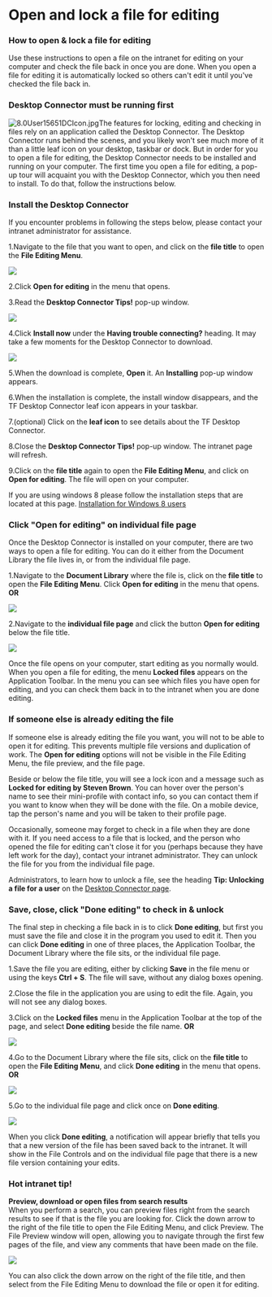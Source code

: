 # Open and lock a file for editing



### How to open & lock a file for editing

Use these instructions to open a file on the intranet for editing on your computer and check the file back in once you are done. When you open a file for editing it is automatically locked so others can't edit it until you've checked the file back in.

### Desktop Connector must be running first

![8.0User15651DCIcon.jpg](https://community.thoughtfarmer.com/imagethumb/278948200000/15996/86x109/False/8.0User15651DCIcon.jpg)The features for locking, editing and checking in files rely on an application called the Desktop Connector. The Desktop Connector runs behind the scenes, and you likely won't see much more of it than a little leaf icon on your desktop, taskbar or dock. But in order for you to open a file for editing, the Desktop Connector needs to be installed and running on your computer. The first time you open a file for editing, a pop-up tour will acquaint you with the Desktop Connector, which you then need to install. To do that, follow the instructions below.

### Install the Desktop Connector

If you encounter problems in following the steps below, please contact your intranet administrator for assistance.

1.Navigate to the file that you want to open, and click on the **file title** to open the **File Editing Menu**.

![](../../.gitbook/assets/1%20%2851%29.jpg)

2.Click **Open for editing** in the menu that opens.

3.Read the **Desktop Connector Tips!** pop-up window.

![](../../.gitbook/assets/2%20%2871%29.jpg)

4.Click **Install now** under the **Having trouble connecting?** heading. It may take a few moments for the Desktop Connector to download.

![](../../.gitbook/assets/3%20%2850%29.jpg)



5.When the download is complete, **Open** it. An **Installing** pop-up window appears.

6.When the installation is complete, the install window disappears, and the TF Desktop Connector leaf icon appears in your taskbar.

7.\(optional\) Click on the **leaf icon** to see details about the TF Desktop Connector.

8.Close the **Desktop Connector Tips!** pop-up window. The intranet page will refresh.

9.Click on the **file title** again to open the **File Editing Menu**, and click on **Open for editing**. The file will open on your computer.

If you are using windows 8 please follow the installation steps that are located at this page. [Installation for Windows 8 users](https://community.thoughtfarmer.com/content/105909)

### Click "Open for editing" on individual file page

Once the Desktop Connector is installed on your computer, there are two ways to open a file for editing. You can do it either from the Document Library the file lives in, or from the individual file page.

1.Navigate to the **Document Library** where the file is, click on the **file title** to open the **File Editing Menu**. Click **Open for editing** in the menu that opens. **OR**

![](../../.gitbook/assets/4%20%281%29.jpg)

2.Navigate to the **individual file page** and click the button **Open for editing** below the file title.

![](../../.gitbook/assets/5%20%2817%29.jpg)



Once the file opens on your computer, start editing as you normally would. When you open a file for editing, the menu **Locked files** appears on the Application Toolbar. In the menu you can see which files you have open for editing, and you can check them back in to the intranet when you are done editing. 

### If someone else is already editing the file

If someone else is already editing the file you want, you will not to be able to open it for editing. This prevents multiple file versions and duplication of work. The **Open for editing** options will not be visible in the File Editing Menu, the file preview, and the file page.  
  
Beside or below the file title, you will see a lock icon and a message such as **Locked for editing by Steven Brown**. You can hover over the person's name to see their mini-profile with contact info, so you can contact them if you want to know when they will be done with the file. On a mobile device, tap the person's name and you will be taken to their profile page.   
  
Occasionally, someone may forget to check in a file when they are done with it. If you need access to a file that is locked, and the person who opened the file for editing can't close it for you \(perhaps because they have left work for the day\), contact your intranet administrator. They can unlock the file for you from the individual file page.   
  
Administrators, to learn how to unlock a file, see the heading **Tip: Unlocking a file for a user** on the [Desktop Connector page](https://community.thoughtfarmer.com/content/105909/desktop-connector).

### Save, close, click "Done editing" to check in & unlock

The final step in checking a file back in is to click **Done editing**, but first you must save the file and close it in the program you used to edit it. Then you can click **Done editing** in one of three places, the Application Toolbar, the Document Library where the file sits, or the individual file page.

1.Save the file you are editing, either by clicking **Save** in the file menu or using the keys **Ctrl + S**. The file will save, without any dialog boxes opening.

2.Close the file in the application you are using to edit the file. Again, you will not see any dialog boxes.

3.Click on the **Locked files** menu in the Application Toolbar at the top of the page, and select **Done editing** beside the file name. **OR**

![](../../.gitbook/assets/6%20%286%29.jpg)

4.Go to the Document Library where the file sits, click on the **file title** to open the **File Editing Menu**, and click **Done editing** in the menu that opens. **OR**

![](../../.gitbook/assets/7%20%283%29.jpg)

5.Go to the individual file page and click once on **Done editing**.

![](../../.gitbook/assets/aaa%20%281%29.jpg)

  
When you click **Done editing**, a notification will appear briefly that tells you that a new version of the file has been saved back to the intranet. It will show in the File Controls and on the individual file page that there is a new file version containing your edits.

### Hot intranet tip!

**Preview, download or open files from search results**  
When you perform a search, you can preview files right from the search results to see if that is the file you are looking for. Click the down arrow to the right of the file title to open the File Editing Menu, and click Preview. The File Preview window will open, allowing you to navigate through the first few pages of the file, and view any comments that have been made on the file.

![](../../.gitbook/assets/9%20%284%29.jpg)

You can also click the down arrow on the right of the file title, and then select from the File Editing Menu to download the file or open it for editing.

